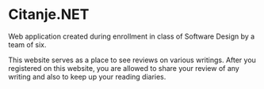 # Citanje.NET 

Web application created during enrollment in class of Software Design by a team of six.

This website serves as a place to see reviews on various writings. After you registered on this website, you are allowed to share your review of any writing and also to keep up your reading diaries. 


